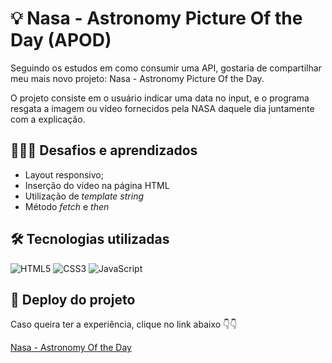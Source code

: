 # 💡 Nasa - Astronomy Picture Of the Day (APOD)

Seguindo os estudos em como consumir uma API, gostaria de compartilhar meu mais novo projeto:
Nasa - Astronomy Picture Of the Day.

O projeto consiste em o usuário indicar uma data no input, e o programa resgata a imagem ou vídeo fornecidos pela NASA daquele dia juntamente com a explicação.  

## 👨🏾‍💻 Desafios e aprendizados

 - Layout responsivo;
 - Inserção do vídeo na página HTML
 - Utilização de _template string_
 - Método _fetch_ e _then_

 ## 🛠 Tecnologias utilizadas

 ![HTML5](https://img.shields.io/badge/HTML5-000?style=for-the-badge&logo=html5) 
![CSS3](https://img.shields.io/badge/CSS3-000?style=for-the-badge&logo=css3&logoColor=264CE4)
![JavaScript](https://img.shields.io/badge/JavaScript-000?style=for-the-badge&logo=javascript&color=000)

## 🚀 Deploy do projeto

Caso queira ter a experiência, clique no link abaixo 👇👇

[Nasa - Astronomy Of the Day](https://diegosantosmoreira.github.io/nasa-apod/)